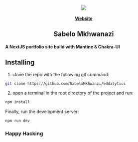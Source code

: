 

<h2 align="center">
   <b>
        <a href=""><img src="https://github.com/SabeloMkhwanzi/sabelo_portfolio/blob/main/public/logo.sabelo.png" /></a><br>
    </b>
</h2>


<p align="center">
    <a href=""><b>Website</b></a>
</p> 

<h2 align="center">
 Sabelo Mkhwanazi 
</h2>

#### A NextJS portfolio site build with Mantine & Chakra-UI


## Installing

1. clone the repo with the following git command:

```bash
git clone https://github.com/SabeloMkhwanzi/eddalytics
```

2. open a terminal in the root directory of the project and run:

```bash
npm install
```

Finally, run the development server:

```bash
npm run dev
```

### Happy Hacking
